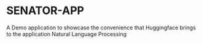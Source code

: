 # SENATOR-APP
A Demo application to showcase the convenience that Huggingface brings to the application Natural Language Processing
